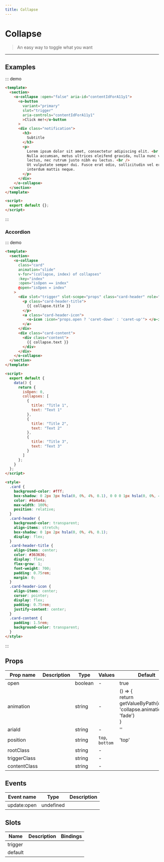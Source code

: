 ```yaml
---
title: Collapse
---
```


# Collapse

> An easy way to toggle what you want

---

## Examples

::: demo

```html
<template>
  <section>
    <o-collapse :open="false" aria-id="contentIdForA11y1">
      <o-button
        variant="primary"
        slot="trigger"
        aria-controls="contentIdForA11y1"
        >Click me!</o-button
      >
      <div class="notification">
        <h3>
          Subtitle
        </h3>
        <p>
          Lorem ipsum dolor sit amet, consectetur adipiscing elit. <br />
          Nulla accumsan, metus ultrices eleifend gravida, nulla nunc varius
          lectus, nec rutrum justo nibh eu lectus. <br />
          Ut vulputate semper dui. Fusce erat odio, sollicitudin vel erat vel,
          interdum mattis neque.
        </p>
      </div>
    </o-collapse>
  </section>
</template>

<script>
  export default {};
</script>
```

:::

### Accordion

::: demo

```html
<template>
  <section>
    <o-collapse
      class="card"
      animation="slide"
      v-for="(collapse, index) of collapses"
      :key="index"
      :open="isOpen == index"
      @open="isOpen = index"
    >
      <div slot="trigger" slot-scope="props" class="card-header" role="button">
        <p class="card-header-title">
          {{ collapse.title }}
        </p>
        <a class="card-header-icon">
          <o-icon :icon="props.open ? 'caret-down' : 'caret-up'"> </o-icon>
        </a>
      </div>
      <div class="card-content">
        <div class="content">
          {{ collapse.text }}
        </div>
      </div>
    </o-collapse>
  </section>
</template>

<script>
  export default {
    data() {
      return {
        isOpen: 0,
        collapses: [
          {
            title: "Title 1",
            text: "Text 1"
          },
          {
            title: "Title 2",
            text: "Text 2"
          },
          {
            title: "Title 3",
            text: "Text 3"
          }
        ]
      };
    }
  };
</script>

<style>
  .card {
    background-color: #fff;
    box-shadow: 0 2px 3px hsla(0, 0%, 4%, 0.1), 0 0 0 1px hsla(0, 0%, 4%, 0.1);
    color: #4a4a4a;
    max-width: 100%;
    position: relative;
  }
  .card-header {
    background-color: transparent;
    align-items: stretch;
    box-shadow: 0 1px 2px hsla(0, 0%, 4%, 0.1);
    display: flex;
  }
  .card-header-title {
    align-items: center;
    color: #363636;
    display: flex;
    flex-grow: 1;
    font-weight: 700;
    padding: 0.75rem;
    margin: 0;
  }
  .card-header-icon {
    align-items: center;
    cursor: pointer;
    display: flex;
    padding: 0.75rem;
    justify-content: center;
  }
  .card-content {
    padding: 1.5rem;
    background-color: transparent;
  }
</style>
```

:::

## Props

| Prop name    | Description | Type    | Values          | Default                                                                      |
| ------------ | ----------- | ------- | --------------- | ---------------------------------------------------------------------------- |
| open         |             | boolean | -               | true                                                                         |
| animation    |             | string  | -               | () => {<br> return getValueByPath(config, 'collapse.animation', 'fade')<br>} |
| ariaId       |             | string  | -               | ''                                                                           |
| position     |             | string  | `top`, `bottom` | 'top'                                                                        |
| rootClass    |             | string  | -               |                                                                              |
| triggerClass |             | string  | -               |                                                                              |
| contentClass |             | string  | -               |                                                                              |

## Events

| Event name  | Type      | Description |
| ----------- | --------- | ----------- |
| update:open | undefined |

## Slots

| Name    | Description | Bindings |
| ------- | ----------- | -------- |
| trigger |             |          |
| default |             |          |
